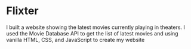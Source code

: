 # Flixter
I built a website showing the latest movies currently playing in theaters. I used the Movie Database API to get the list of latest movies and using vanilla HTML, CSS, and JavaScript to create my website
